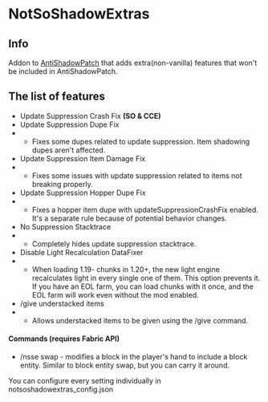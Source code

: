 # NotSoShadowExtras

## Info

Addon to [AntiShadowPatch](https://modrinth.com/mod/antishadowpatch) that adds extra(non-vanilla) features that won't be included in AntiShadowPatch.


## The list of features
* Update Suppression Crash Fix **(SO & CCE)**
* Update Suppression Dupe Fix
* * Fixes some dupes related to update suppression. Item shadowing dupes aren't affected.
* Update Suppression Item Damage Fix
* * Fixes some issues with update suppression related to items not breaking properly.
* Update Suppression Hopper Dupe Fix
* * Fixes a hopper item dupe with updateSuppressionCrashFix enabled. It's a separate rule because of potential behavior changes.
* No Suppression Stacktrace
* * Completely hides update suppression stacktrace.
* Disable Light Recalculation DataFixer
* * When loading 1.19- chunks in 1.20+, the new light engine recalculates light in every single one of them. This option prevents it. If you have an EOL farm, you can load chunks with it once, and the EOL farm will work even without the mod enabled.
* /give understacked items
* * Allows understacked items to be given using the /give command.


#### Commands (requires Fabric API)
* /nsse swap <blockEntity> - modifies a block in the player's hand to include a block entity. Similar to block entity swap, but you can carry it around.


You can configure every setting individually in notsoshadowextras_config.json